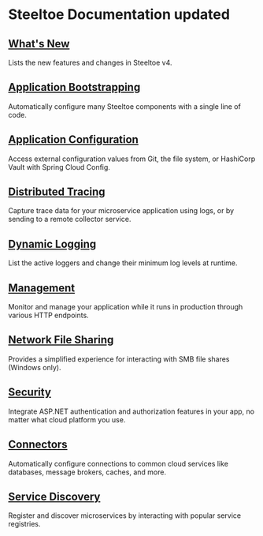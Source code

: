 # Steeltoe Documentation updated

## [What's New](./whats-new.md)

Lists the new features and changes in Steeltoe v4.

## [Application Bootstrapping](../bootstrap/index.md)

Automatically configure many Steeltoe components with a single line of code.

## [Application Configuration](../configuration/index.md)

Access external configuration values from Git, the file system, or HashiCorp Vault with Spring Cloud Config.

## [Distributed Tracing](../tracing/index.md)

Capture trace data for your microservice application using logs, or by sending to a remote collector service.

## [Dynamic Logging](../logging/index.md)

List the active loggers and change their minimum log levels at runtime.

## [Management](../management/index.md)

Monitor and manage your application while it runs in production through various HTTP endpoints.

## [Network File Sharing](../fileshares/index.md)

Provides a simplified experience for interacting with SMB file shares (Windows only).

## [Security](../security/index.md)

Integrate ASP.NET authentication and authorization features in your app, no matter what cloud platform you use.

## [Connectors](../connectors/index.md)

Automatically configure connections to common cloud services like databases, message brokers, caches, and more.

## [Service Discovery](../discovery/index.md)

Register and discover microservices by interacting with popular service registries.
